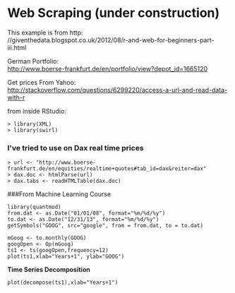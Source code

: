 # Web Scraping (under construction)

This example is from http:  
//giventhedata.blogspot.co.uk/2012/08/r-and-web-for-beginners-part-iii.html

German Portfolio:  
http://www.boerse-frankfurt.de/en/portfolio/view?depot_id=1665120

Get prices From Yahoo:  
http://stackoverflow.com/questions/6299220/access-a-url-and-read-data-with-r

from inside RStudio:
```{R}
> library(XML)
> library(swirl)
```

### I've tried to use on Dax real time prices
```{R}
> url <- "http://www.boerse-frankfurt.de/en/equities/realtime+quotes#tab_id=dax&reiter=dax"
> dax.doc <- htmlParse(url)
> dax.tabs <- readHTMLTable(dax.doc)
```
###From Machine Learning Course
```{R}
library(quantmod)
from.dat <- as.Date("01/01/08", format="%m/%d/%y")
to.dat <- as.Date("12/31/13", format="%m/%d/%y")
getSymbols("GOOG", src="google", from = from.dat, to = to.dat)
```
```{R}
mGoog <- to.monthly(GOOG)
googOpen <- Op(mGoog)
ts1 <- ts(googOpen,frequency=12)
plot(ts1,xlab="Years+1", ylab="GOOG")
```
**Time Series Decomposition**
```{R}
plot(decompose(ts1),xlab="Years+1")
```
